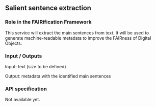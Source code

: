 ## Salient sentence extraction

### Role in the FAIRification Framework
This service will extract the main sentences from text. It will be used to generate machine-readable metadata to improve the FAIRness of Digital Objects.

### Input / Outputs

Input: text (size to be defined)

Output: metadata with the identified main sentences

### API specification

Not available yet.